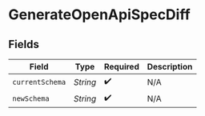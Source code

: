 # GenerateOpenApiSpecDiff


## Fields

| Field              | Type               | Required           | Description        |
| ------------------ | ------------------ | ------------------ | ------------------ |
| `currentSchema`    | *String*           | :heavy_check_mark: | N/A                |
| `newSchema`        | *String*           | :heavy_check_mark: | N/A                |